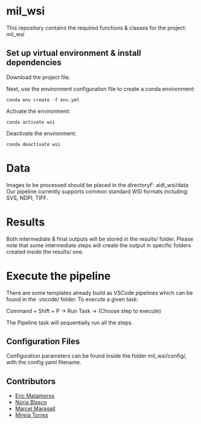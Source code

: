 # mil_wsi

This repository contains the required functions & classes for the project: mil_wsi

## Set up virtual environment & install dependencies

Download the project file.

Next, use the environment configuration file to create a conda environment:
```
conda env create -f env.yml
```

Activate the environment:
```
conda activate wsi
```

Deactivate the environment:
```
conda deactivate wsi
```

# Data

Images to be processed should be placed in the directoryF: aidl_wsi/data
Our pipeline currently supports common standard WSI formats including: SVS, NDPI, TIFF.

# Results

Both intermediate & final outputs will be stored in the results/ folder. Please note that some intermediate steps will create the output in specific folders
created inside the results/ one.

# Execute the pipeline

There are some templates already build as VSCode pipelines which can be found in the .vscode/ folder. To execute a given task:

Command + Shift + P -> Run Task -> (Choose step to execute)

The Pipeline task will sequentially run all the steps.

## Configuration Files

Configuration parameters can be found inside the folder mil_wsi/config/, with the config.yaml filename.

## Contributors

- [Eric Matamoros](ericmatamoros1999@gmail.com)
- [Núria Blasco](nuriablasco35@gmail.com)
- [Marcel Maragall](marcelmaragall@gmail.com)
- [Mireia Torres](miretorres.macia@gmail.com)